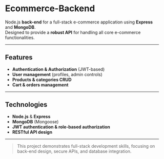 # Ecommerce-Backend

Node.js **back-end** for a full-stack e-commerce application using **Express** and **MongoDB**.  
Designed to provide a **robust API** for handling all core e-commerce functionalities.

---

## Features

- **Authentication & Authorization** (JWT-based)  
- **User management** (profiles, admin controls)  
- **Products & categories CRUD**  
- **Cart & orders management**  

---

## Technologies

- **Node.js** & **Express**  
- **MongoDB** (Mongoose)  
- **JWT authentication & role-based authorization**  
- **RESTful API design**  

---

> This project demonstrates full-stack development skills, focusing on back-end design, secure APIs, and database integration.
